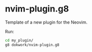 # nvim-plugin.g8

Template of a new plugin for the Neovim.

Run:
```sh
cd my_plugin/
g8 dokwork/nvim-plugin.g8
```
